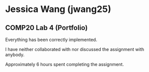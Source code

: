 # Jessica Wang (jwang25)
## COMP20 Lab 4 (Portfolio)

Everything has been correctly implemented.

I have neither collaborated with nor discussed the assignment with anybody.

Approximately 6 hours spent completing the assignment.




